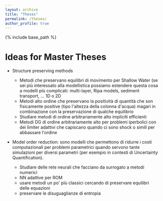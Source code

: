 ```yaml
---
layout: archive
title: "Theses"
permalink: /theses/
author_profile: true
---
```


{% include base_path %}


Ideas for Master Theses
======
* Structure preserving methods
   * Metodi che preservano equilibri di movimento per Shallow Water (se sei più interessato alla modellistica possiamo estendere questa cosa a modelli più complicati: multi-layer, Ripa models, sediment transport, ... 1D o 2D
   * Metodi alto ordine che preservano la positività di quantità che son fisicamente positive (tipo l'altezza della colonna d'acqua) magari in combinazione con la preservazione di qualche equilibrio
   * Studiare metodi di ordine arbitrariamente alto impliciti efficienti
   * Metodi DG di ordine arbitrariamente alto per problemi iperbolici con dei limiter adattivi che capiscano quando ci sono shock o simili per abbassare l'ordine

* Model order reduction: sono modelli che permettono di ridurre i costi computazionali per problemi parametrici quando servono tante simulazioni per diversi parametri (per esempio in contesti di Uncertainty Quantification).
   * Studiare delle rete neurali che facciano da surrogato a metodi numerici
   * NN adattive per ROM
   * usare metodi un po' più classici cercando di preservare equilibri delle equazioni
   * preservare le disuguaglianze di entropia 


